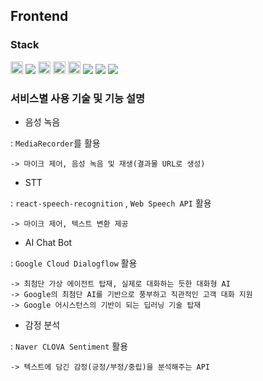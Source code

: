 ## Frontend

### Stack
<img src="https://img.shields.io/badge/NodeJS-339933?style=flat-square&logo=Node.js&logoColor=white" height="20px"> <img src="https://img.shields.io/badge/-MUI-007396?style=flat-square"/> <img src="https://img.shields.io/badge/react-61DAFB?style=flat-square&logo=react&logoColor=black" height="20px"> <img src="https://img.shields.io/badge/React_router-CA4245?style=flat-square&logo=reactrouter&logoColor=white" height="20px"> <img src="https://img.shields.io/badge/redux-764ABC?style=flat-square&logo=redux&logoColor=white" height="20px"> <img src="https://img.shields.io/badge/-Axios-007396?style=flat-square"/> <img src="https://img.shields.io/badge/-AndroidStudio-green"/> <img src="https://img.shields.io/badge/-typescript-blue" />


### 서비스별 사용 기술 및 기능 설명
- 음성 녹음 

: `MediaRecorder`를 활용 

    -> 마이크 제어, 음성 녹음 및 재생(결과물 URL로 생성)

- STT

: `react-speech-recognition` , `Web Speech API` 활용

    -> 마이크 제어, 텍스트 변환 제공

- AI Chat Bot

: `Google Cloud Dialogflow` 활용

    -> 최첨단 가상 에이전트 탑재, 실제로 대화하는 듯한 대화형 AI
    -> Google의 최첨단 AI를 기반으로 풍부하고 직관적인 고객 대화 지원
    -> Google 어시스턴스의 기반이 되는 딥러닝 기술 탑재

- 감정 분석

: `Naver CLOVA Sentiment` 활용

    -> 텍스트에 담긴 감정(긍정/부정/중립)을 분석해주는 API

### 
